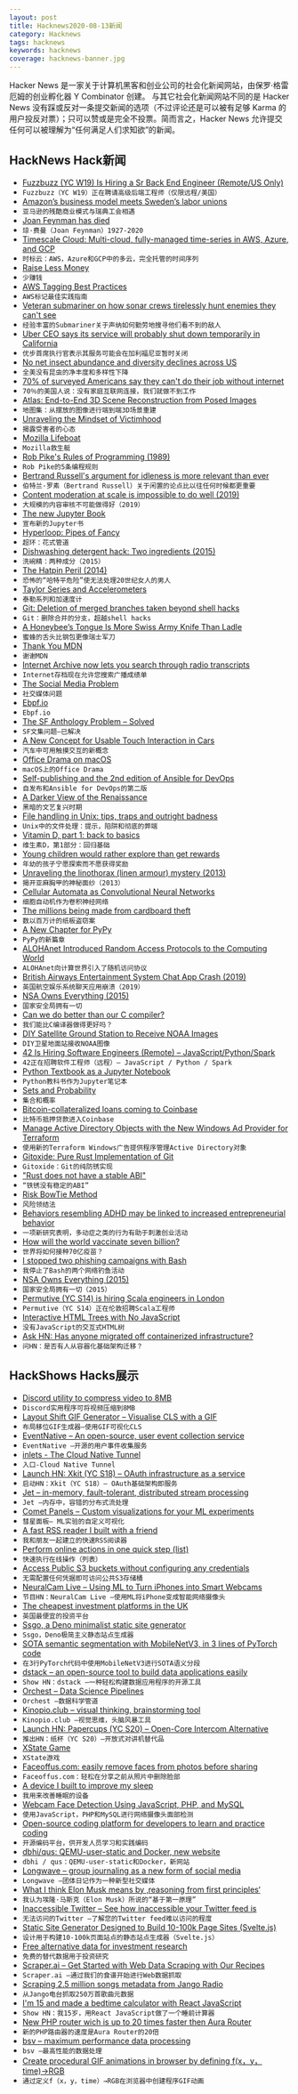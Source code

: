 ```yaml
---
layout: post
title: Hacknews2020-08-13新闻
category: Hacknews
tags: hacknews
keywords: hacknews
coverage: hacknews-banner.jpg
---
```


Hacker News 是一家关于计算机黑客和创业公司的社会化新闻网站，由保罗·格雷厄姆的创业孵化器 Y Combinator 创建。
与其它社会化新闻网站不同的是 Hacker News 没有踩或反对一条提交新闻的选项（不过评论还是可以被有足够 Karma 的用户投反对票）；只可以赞或是完全不投票。简而言之，Hacker News 允许提交任何可以被理解为“任何满足人们求知欲”的新闻。

## HackNews Hack新闻


- [Fuzzbuzz (YC W19) Is Hiring a Sr Back End Engineer (Remote/US Only)](https://angel.co/company/fuzzbuzz/jobs/924765-backend-software-engineer)
- `Fuzzbuzz（YC W19）正在聘请高级后端工程师（仅限远程/美国）`
- [Amazon’s business model meets Sweden’s labor unions](https://www.politico.eu/article/amazons-cut-price-culture-meets-swedens-unions/)
- `亚马逊的残酷商业模式与瑞典工会相遇`
- [Joan Feynman has died](https://www.aps.org/publications/apsnews/updates/feynman.cfm)
- `琼·费曼（Joan Feynman）1927-2020`
- [Timescale Cloud: Multi-cloud, fully-managed time-series in AWS, Azure, and GCP](https://blog.timescale.com/blog/fully-managed-time-series-data-service-now-available-in-aws-azure-gcp-75-regions-compare-vs-influxdb-timestream/)
- `时标云：AWS，Azure和GCP中的多云，完全托管的时间序列`
- [Raise Less Money](https://www.aaronkharris.com/raise-less-money)
- `少赚钱`
- [AWS Tagging Best Practices](https://www.cloudforecast.io/blog/aws-tagging-best-practices/)
- `AWS标记最佳实践指南`
- [Veteran submariner on how sonar crews tirelessly hunt enemies they can't see](https://www.thedrive.com/the-war-zone/35603/veteran-submariner-on-how-sonar-crews-tirelessly-hunt-enemies-they-cant-even-see)
- `经验丰富的Submariner关于声纳如何勤劳地搜寻他们看不到的敌人`
- [Uber CEO says its service will probably shut down temporarily in California](https://www.cnbc.com/2020/08/12/uber-may-shut-down-temporarily-in-california.html)
- `优步首席执行官表示其服务可能会在加利福尼亚暂时关闭`
- [No net insect abundance and diversity declines across US](https://www.nature.com/articles/s41559-020-1269-4)
- `全美没有昆虫的净丰度和多样性下降`
- [70% of surveyed Americans say they can't do their job without internet](https://decisiondata.org/news/70-of-surveyed-americans-say-we-cant-do-our-jobs-without-a-home-internet-connection/)
- `70％的美国人说：没有家庭互联网连接，我们就做不到工作`
- [Atlas: End-to-End 3D Scene Reconstruction from Posed Images](https://github.com/magicleap/atlas)
- `地图集：从摆放的图像进行端到端3D场景重建`
- [Unraveling the Mindset of Victimhood](https://www.scientificamerican.com/article/unraveling-the-mindset-of-victimhood/)
- `揭露受害者的心态`
- [Mozilla Lifeboat](https://mozillalifeboat.com)
- `Mozilla救生艇`
- [Rob Pike's Rules of Programming (1989)](http://users.ece.utexas.edu/~adnan/pike.html)
- `Rob Pike的5条编程规则`
- [Bertrand Russell's argument for idleness is more relevant than ever](https://www.newstatesman.com/2020/08/why-bertrand-russells-argument-idleness-more-relevant-ever)
- `伯特兰·罗素（Bertrand Russell）关于闲置的论点比以往任何时候都更重要`
- [Content moderation at scale is impossible to do well (2019)](https://www.techdirt.com/articles/20191111/23032743367/masnicks-impossibility-theorem-content-moderation-scale-is-impossible-to-do-well.shtml)
- `大规模的内容审核不可能做得好（2019）`
- [The new Jupyter Book](https://blog.jupyter.org/announcing-the-new-jupyter-book-cbf7aa8bc72e)
- `宣布新的Jupyter书`
- [Hyperloop: Pipes of Fancy](https://www.economist.com/united-states/2020/08/08/could-dawdling-america-lead-the-world-in-a-new-form-of-transport)
- `超环：花式管道`
- [Dishwashing detergent hack: Two ingredients (2015)](https://www.whatlisacooks.com/blog/2015/5/8/dishwashing-detergent-hack-two-ingredients)
- `洗碗精：两种成分（2015）`
- [The Hatpin Peril (2014)](https://www.smithsonianmag.com/history/hatpin-peril-terrorized-men-who-couldnt-handle-20th-century-woman-180951219/)
- `恐怖的“哈特平危险”使无法处理20世纪女人的男人`
- [Taylor Series and Accelerometers](https://jeremykun.com/2020/07/26/taylor-series-and-accelerometers/)
- `泰勒系列和加速度计`
- [Git: Deletion of merged branches taken beyond shell hacks](https://github.com/hartwork/git-delete-merged-branches)
- `Git：删除合并的分支，超越shell hacks`
- [A Honeybee’s Tongue Is More Swiss Army Knife Than Ladle](https://www.nytimes.com/2020/08/11/science/honeybees-drink-video.html)
- `蜜蜂的舌头比钢包更像瑞士军刀`
- [Thank You MDN](https://www.ilovemdn.org/)
- `️谢谢MDN`
- [Internet Archive now lets you search through radio transcripts](https://datahorde.org/?p=1083)
- `Internet存档现在允许您搜索广播成绩单`
- [The Social Media Problem](https://jacquesmattheij.com/the-social-media-problem/)
- `社交媒体问题`
- [Ebpf.io](https://ebpf.io)
- `Ebpf.io`
- [The SF Anthology Problem – Solved](https://classicsofsciencefiction.com/2020/08/09/the-sf-anthology-problem-solved/)
- `SF文集问题–已解决`
- [A New Concept for Usable Touch Interaction in Cars](https://www.theturnsignalblog.com/blog/new-touch-concept/)
- `汽车中可用触摸交互的新概念`
- [Office Drama on macOS](https://objective-see.com/blog/blog_0x4B.html)
- `macOS上的Office Drama`
- [Self-publishing and the 2nd edition of Ansible for DevOps](https://www.jeffgeerling.com/blog/2020/self-publishing-and-2nd-edition-ansible-devops)
- `自发布和Ansible for DevOps的第二版`
- [A Darker View of the Renaissance](https://lareviewofbooks.org/article/a-darker-view-of-the-renaissance/)
- `黑暗的文艺复兴时期`
- [File handling in Unix: tips, traps and outright badness](https://rachelbythebay.com/w/2020/08/11/files/)
- `Unix中的文件处理：提示，陷阱和彻底的弊端`
- [Vitamin D, part 1: back to basics](https://www.devaboone.com/post/vitamin-d-part-1-back-to-basics)
- `维生素D，第1部分：回归基础`
- [Young children would rather explore than get rewards](https://news.osu.edu/young-children-would-rather-explore-than-get-rewards/)
- `年幼的孩子宁愿探索而不愿获得奖励`
- [Unraveling the linothorax (linen armour) mystery (2013)](https://jhupress.wordpress.com/2013/04/24/unraveling-the-linothorax-mystery-or-how-linen-armor-came-to-dominate-our-lives/)
- `揭开亚麻胸甲的神秘面纱（2013）`
- [Cellular Automata as Convolutional Neural Networks](https://arxiv.org/abs/1809.02942)
- `细胞自动机作为卷积神经网络`
- [The millions being made from cardboard theft](https://www.bbc.com/news/business-53724620)
- `数以百万计的纸板盗窃案`
- [A New Chapter for PyPy](https://morepypy.blogspot.com/2020/08/a-new-chapter-for-pypy.html)
- `PyPy的新篇章`
- [ALOHAnet Introduced Random Access Protocols to the Computing World](https://spectrum.ieee.org/the-institute/ieee-history/alohanet-introduced-random-access-protocols-to-the-computing-world)
- `ALOHAnet向计算世界引入了随机访问协议`
- [British Airways Entertainment System Chat App Crash (2019)](http://hmarco.org/bugs/CVE-2019-9019/CVE-2019-9019-British-Airways-Entertainment-System.html)
- `英国航空娱乐系统聊天应用崩溃（2019）`
- [NSA Owns Everything (2015)](https://blog.thinkst.com/p/if-nsa-has-been-hacking-everything-how.html?m=1)
- `国家安全局拥有一切`
- [Can we do better than our C compiler?](https://briancallahan.net/blog/20200812.html)
- `我们能比C编译器做得更好吗？`
- [DIY Satellite Ground Station to Receive NOAA Images](https://publiclab.org/notes/sashae/06-26-2020/diy-satellite-ground-station)
- `DIY卫星地面站接收NOAA图像`
- [42 Is Hiring Software Engineers (Remote) – JavaScript/Python/Spark](https://weworkremotely.com/remote-jobs/42-tech-software-engineer-full-time-remote)
- `42正在招聘软件工程师（远程）– JavaScript / Python / Spark`
- [Python Textbook as a Jupyter Notebook](https://github.com/blobcity/python-for-data-science)
- `Python教科书作为Jupyter笔记本`
- [Sets and Probability](https://stopa.io/post/243)
- `集合和概率`
- [Bitcoin-collateralized loans coming to Coinbase](https://www.coinbase.com/borrow)
- `比特币抵押贷款进入Coinbase`
- [Manage Active Directory Objects with the New Windows Ad Provider for Terraform](https://www.hashicorp.com/blog/manage-active-directory-objects-new-windows-ad-provider-hashicorp-terraform/)
- `使用新的Terraform Windows广告提供程序管理Active Directory对象`
- [Gitoxide: Pure Rust Implementation of Git](https://github.com/Byron/gitoxide)
- `Gitoxide：Git的纯防锈实现`
- ["Rust does not have a stable ABI"](https://people.gnome.org/~federico/blog/rust-stable-abi.html)
- `“铁锈没有稳定的ABI”`
- [Risk BowTie Method](https://www.juliantalbot.com/post/risk-bow-tie-method)
- `风险领结法`
- [Behaviors resembling ADHD may be linked to increased entrepreneurial behavior](https://www.sciencedaily.com/releases/2020/08/200812164926.htm)
- `一项新研究表明，多动症之类的行为有助于刺激创业活动`
- [How will the world vaccinate seven billion?](https://www.bbc.co.uk/news/health-53741966)
- `世界将如何接种70亿疫苗？`
- [I stopped two phishing campaigns with Bash](https://blog.haschek.at/2020/stopping-phishing-campaigns-with-bash.html)
- `我停止了Bash的两个网络钓鱼活动`
- [NSA Owns Everything (2015)](https://blog.thinkst.com/p/if-nsa-has-been-hacking-everything-how.html)
- `国家安全局拥有一切（2015）`
- [Permutive (YC S14) is hiring Scala engineers in London](https://boards.greenhouse.io/permutive/jobs/4646719002)
- `Permutive（YC S14）正在伦敦招聘Scala工程师`
- [Interactive HTML Trees with No JavaScript](https://shkspr.mobi/blog/2020/08/interactive-html-trees-with-no-javascript/)
- `没有JavaScript的交互式HTML树`
- [Ask HN: Has anyone migrated off containerized infrastructure?](item?id=24141628)
- `问HN：是否有人从容器化基础架构迁移？`


## HackShows Hacks展示

- [ Discord utility to compress video to 8MB](https://8mb.video/)
- `Discord实用程序可将视频压缩到8MB`
- [ Layout Shift GIF Generator – Visualise CLS with a GIF](https://defaced.dev/tools/layout-shift-gif-generator/)
- `布局移位GIF生成器–使用GIF可视化CLS`
- [ EventNative – An open-source, user event collection service](https://github.com/ksensehq/eventnative)
- `EventNative –开源的用户事件收集服务`
- [ inlets - The Cloud Native Tunnel](https://docs.inlets.dev)
- `入口-Cloud Native Tunnel`
- [Launch HN: Xkit (YC S18) – OAuth infrastructure as a service](item?id=24121290)
- `启动HN：Xkit（YC S18）– OAuth基础架构即服务`
- [ Jet – in-memory, fault-tolerant, distributed stream processing](https://github.com/hazelcast/hazelcast-jet)
- `Jet –内存中，容错的分布式流处理`
- [ Comet Panels – Custom visualizations for your ML experiments](https://www.comet.ml/demo/gallery/view/new#select-panel?gallery-tab=Public)
- `彗星面板– ML实验的自定义可视化`
- [ A fast RSS reader I built with a friend](https://weloverss.com)
- `我和朋友一起建立的快速RSS阅读器`
- [ Perform online actions in one quick step (list)](https://github.com/yjose/awesome-new/)
- `快速执行在线操作（列表）`
- [ Access Public S3 buckets without configuring any credentials](https://twitter.com/konarkmodi/status/1158066377963573249)
- `无需配置任何凭据即可访问公共S3存储桶`
- [ NeuralCam Live – Using ML to Turn iPhones into Smart Webcams](https://neural.cam/news/)
- `节目HN：NeuralCam Live –使用ML将iPhone变成智能网络摄像头`
- [ The cheapest investment platforms in the UK](https://www.koody.co/investing/compare-funds-isa-charges)
- `英国最便宜的投资平台`
- [ Ssgo, a Deno minimalist static site generator](https://ssgo.netlify.app)
- `Ssgo，Deno极简主义静态站点生成器`
- [ SOTA semantic segmentation with MobileNetV3, in 3 lines of PyTorch code](https://github.com/ekzhang/fastseg)
- `在3行PyTorch代码中使用MobileNetV3进行SOTA语义分段`
- [ dstack – an open-source tool to build data applications easily](item?id=24131723)
- `Show HN：dstack –一种轻松构建数据应用程序的开源工具`
- [ Orchest – Data Science Pipelines](item?id=24131302)
- `Orchest –数据科学管道`
- [ Kinopio.club – visual thinking, brainstorming tool](https://kinopio.club)
- `Kinopio.club –视觉思维，头脑风暴工具`
- [Launch HN: Papercups (YC S20) – Open-Core Intercom Alternative](item?id=24133719)
- `推出HN：纸杯（YC S20）–开放式对讲机替代品`
- [ XState Game](https://evac.bradwoods.io/)
- `XState游戏`
- [ Faceoffus.com: easily remove faces from photos before sharing](https://faceoffus.com/)
- `Faceoffus.com：轻松在分享之前从照片中删除脸部`
- [ A device I built to improve my sleep](https://biotinker.dev/posts/seismograph.html)
- `我用来改善睡眠的设备`
- [ Webcam Face Detection Using JavaScript, PHP, and MySQL](https://www.edopedia.com/blog/webcam-face-detection-javascript-php-mysql/)
- `使用JavaScript，PHP和MySQL进行网络摄像头面部检测`
- [ Open-source coding platform for developers to learn and practice coding](https://github.com/the-domecode/domecode-opensource)
- `开源编码平台，供开发人员学习和实践编码`
- [ dbhi/qus: QEMU-user-static and Docker, new website](https://dbhi.github.io/qus)
- `dbhi / qus：QEMU-user-static和Docker，新网站`
- [ Longwave – group journaling as a new form of social media](https://longwave.app/manifesto/)
- `Longwave –团体日记作为一种新型社交媒体`
- [ What I think Elon Musk means by ‚reasoning from first principles‘](item?id=24133275)
- `我认为埃隆·马斯克（Elon Musk）所说的“基于第一原理”`
- [ Inaccessible Twitter – See how inaccessible your Twitter feed is](https://defaced.dev/tools/inaccessible-twitter/)
- `无法访问的Twitter –了解您的Twitter feed难以访问的程度`
- [ Static Site Generator Designed to Build 10-100k Page Sites (Svelte.js)](https://elderguide.com/tech/elderjs/)
- `设计用于构建10-100k页面站点的静态站点生成器（Svelte.js）`
- [ Free alternative data for investment research](https://www.quiverquant.com/splash/)
- `免费的替代数据用于投资研究`
- [ Scraper.ai – Get Started with Web Data Scraping with Our Recipes](https://scraper.ai/recipe)
- `Scraper.ai –通过我们的食谱开始进行Web数据抓取`
- [ Scraping 2.5 million songs metadata from Jango Radio](item?id=24139276)
- `从Jango电台抓取250万首歌曲元数据`
- [ I'm 15 and made a bedtime calculator with React JavaScript](https://www.sleepsources.com/bed-time-calculator/)
- `Show HN：我15岁，用React JavaScript做了一个睡前计算器`
- [ New PHP router wich is up to 20 times faster then Aura Router](https://github.com/alexdodonov/mezon-router/blob/master/doc/router-aura.md)
- `新的PHP路由器的速度是Aura Router的20倍`
- [ bsv – maximum performance data processing](https://github.com/nathants/bsv)
- `bsv –最高性能的数据处理`
- [ Create procedural GIF animations in browser by defining f(x，y，time)→RGB](https://fofpx.com)
- `通过定义f（x，y，time）→RGB在浏览器中创建程序GIF动画`

